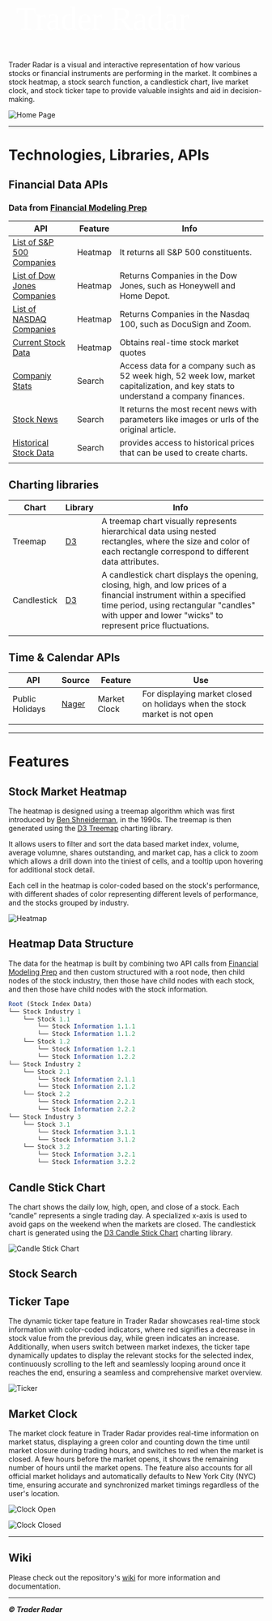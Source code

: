 <h1 id="title" style="color: white; font-size: 65px; font-family: 'Roboto Slab', serif; margin-left: 15px; font-weight: 100;">
    <a href="https://www.traderradar.net/" style="text-decoration: none; color: inherit;">Trader Radar</a>
</h1>

Trader Radar is a visual and interactive representation of how various stocks or financial instruments are performing in the market. It combines a stock heatmap, a stock search function, a candlestick chart, live market clock, and stock ticker tape to provide valuable insights and aid in decision-making.

 ![Home Page](./assets/trader_radar_home.JPG)

---------------------

# Technologies, Libraries, APIs

## **Financial Data APIs**

### Data from [Financial Modeling Prep](https://site.financialmodelingprep.com/developer/docs/)

| **API**                     | **Feature** | **Info**                                                                                                                           |
|-----------------------------|-------------|------------------------------------------------------------------------------------------------------------------------------------|
| [List of S&P 500 Companies](https://site.financialmodelingprep.com/developer/docs/list-of-sp-500-companies-api/)   | Heatmap    | It returns all S&P 500 constituents.                                                                                               |
| [List of Dow Jones Companies](https://site.financialmodelingprep.com/developer/docs/list-of-dow-companies-api/) | Heatmap    | Returns Companies in the Dow Jones, such as Honeywell and Home Depot.                                                              |
| [List of NASDAQ Companies](https://site.financialmodelingprep.com/developer/docs/list-of-nasdaq-companies-api/)    | Heatmap    | Returns Companies in the Nasdaq 100, such as DocuSign and Zoom.                                                                    |
| [Current Stock Data](https://site.financialmodelingprep.com/developer/docs/stock-api/)          | Heatmap    | Obtains real-time stock market quotes                                                                                              |
| [Companiy Stats](https://site.financialmodelingprep.com/developer/docs/companies-key-stats-free-api/)              | Search      | Access data for a company such as 52 week high, 52 week low, market capitalization, and key stats to understand a company finances. |
| [Stock News](https://site.financialmodelingprep.com/developer/docs/stock-news-api/)                 | Search      | It returns the most recent news with parameters like images or urls of the original article.                                         |
| [Historical Stock Data](https://site.financialmodelingprep.com/developer/docs/historical-stock-data-free-api/#Historical-Daily-Prices)       | Search      | provides access to historical prices that can be used to create charts.                                                            |
|                             |             |                                                                                                                                    |

## **Charting libraries**

| **Chart**         | **Library**                                          | **Info**                                                                                                                                                                                                                    |
|-------------------|------------------------------------------------------|-----------------------------------------------------------------------------------------------------------------------------------------------------------------------------------------------------------------------------|
| Treemap           | [D3](https://observablehq.com/@d3/treemap)           | A treemap chart visually represents hierarchical data using nested rectangles, where the size and color of each rectangle correspond to different data attributes.                                                          |
| Candlestick | [D3](https://observablehq.com/@d3/candlestick-chart) | A candlestick chart displays the opening, closing, high, and low prices of a financial instrument within a specified time period, using rectangular "candles" with upper and lower "wicks" to represent price fluctuations. |
|                   |                                                      |                                                                                                                                                                                                                             |

## **Time & Calendar APIs**

| **API**         | **Source**                         | **Feature**  | **Use**                                                                    |
|-----------------|------------------------------------|--------------|----------------------------------------------------------------------------|
| Public Holidays | [Nager](https://date.nager.at/Api) | Market Clock | For displaying market closed on holidays when the stock market is not open |
|                 |                                    |              |                                                                            |
---------------------

# Features




## Stock Market Heatmap

The heatmap is designed using a treemap algorithm which was first introduced by [Ben Shneiderman](https://www.cs.umd.edu/hcil/treemap-history/), in the 1990s. The treemap is then generated using the [D3 Treemap](https://observablehq.com/@d3/treemap) charting library.

It allows users to filter and sort the data based market index, volume, average volumne, shares outstanding, and market cap, has a click to zoom which allows a drill down into the tiniest of cells, and a tooltip upon hovering for additional stock detail.

Each cell in the heatmap is color-coded based on the stock's performance, with different shades of color representing different levels of performance, and the stocks grouped by industry.

![Heatmap](./assets/heatmap.JPG)

## Heatmap Data Structure

The data for the heatmap is built by combining two API calls from [Financial Modeling Prep](https://site.financialmodelingprep.com/developer/docs/) and then custom structured with a root node, then child nodes of the stock industry, then those have child nodes with each stock, and then those have child nodes with the stock information.

```mathematica
Root (Stock Index Data)
└── Stock Industry 1
    └── Stock 1.1
        └── Stock Information 1.1.1
        └── Stock Information 1.1.2
    └── Stock 1.2
        └── Stock Information 1.2.1
        └── Stock Information 1.2.2
└── Stock Industry 2
    └── Stock 2.1
        └── Stock Information 2.1.1
        └── Stock Information 2.1.2
    └── Stock 2.2
        └── Stock Information 2.2.1
        └── Stock Information 2.2.2
└── Stock Industry 3
    └── Stock 3.1
        └── Stock Information 3.1.1
        └── Stock Information 3.1.2
    └── Stock 3.2
        └── Stock Information 3.2.1
        └── Stock Information 3.2.2
```

## Candle Stick Chart

The chart shows the daily low, high, open, and close of a stock. Each “candle” represents a single trading day. A specialized x-axis is used to avoid gaps on the weekend when the markets are closed. The candlestick chart is generated using the [D3 Candle Stick Chart](https://observablehq.com/@d3/candlestick-chart) charting library.


![Candle Stick Chart](./assets/candle.jpg)

## Stock Search

## Ticker Tape

The dynamic ticker tape feature in Trader Radar showcases real-time stock information with color-coded indicators, where red signifies a decrease in stock value from the previous day, while green indicates an increase. Additionally, when users switch between market indexes, the ticker tape dynamically updates to display the relevant stocks for the selected index, continuously scrolling to the left and seamlessly looping around once it reaches the end, ensuring a seamless and comprehensive market overview.

![Ticker](./assets/ticker.gif)

## Market Clock

The market clock feature in Trader Radar provides real-time information on market status, displaying a green color and counting down the time until market closure during trading hours, and switches to red when the market is closed. A few hours before the market opens, it shows the remaining number of hours until the market opens. The feature also accounts for all official market holidays and automatically defaults to New York City (NYC) time, ensuring accurate and synchronized market timings regardless of the user's location.

![Clock Open](./assets/clock-green.gif)

![Clock Closed](./assets/clock-red.gif)

---------------------

## Wiki

Please check out the repository's [wiki](https://github.com/chrisbanas/trader_radar/wiki) for more information and documentation.


---------------------
***© Trader Radar***
